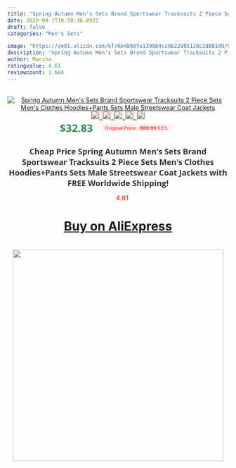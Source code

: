 ```yaml
---
title: "Spring Autumn Men's Sets Brand Sportswear Tracksuits 2 Piece Sets Men's Clothes Hoodies+Pants Sets Male Streetswear Coat Jackets"
date: 2020-04-1T10:50:36.892Z
draft: false
categories: "Men's Sets"

image: "https://ae01.alicdn.com/kf/He48665a139984cc9b2298512dc2d001dO/Spring-Autumn-Men-s-Sets-Brand-Sportswear-Tracksuits-2-Piece-Sets-Men-s-Clothes-Hoodies-Pants.jpg"
description: "Spring Autumn Men's Sets Brand Sportswear Tracksuits 2 Piece Sets Men's Clothes Hoodies+Pants Sets Male Streetswear Coat Jackets"
author: Marsha
ratingvalue: 4.61
reviewcount: 1.666
---
```

<br>
<div style="text-align: center;">
<a href="https://s.click.aliexpress.com/e/_9xSIet" target="_blank" rel="nofollow noopener noreferrer"><img alt="Spring Autumn Men's Sets Brand Sportswear Tracksuits 2 Piece Sets Men's Clothes Hoodies+Pants Sets Male Streetswear Coat Jackets" class="magnifier-image" src="https://ae01.alicdn.com/kf/He48665a139984cc9b2298512dc2d001dO/Spring-Autumn-Men-s-Sets-Brand-Sportswear-Tracksuits-2-Piece-Sets-Men-s-Clothes-Hoodies-Pants.jpg_640x640.jpg">
<br>
<img style="border:1px solid salmon" src="https://ae01.alicdn.com/kf/He48665a139984cc9b2298512dc2d001dO/Spring-Autumn-Men-s-Sets-Brand-Sportswear-Tracksuits-2-Piece-Sets-Men-s-Clothes-Hoodies-Pants.jpg_120x120.jpg">&nbsp;&nbsp;<img style="border:1px solid salmon" src="https://ae01.alicdn.com/kf/Hedd81d8bd48b465a8befb6161ea98258S/Spring-Autumn-Men-s-Sets-Brand-Sportswear-Tracksuits-2-Piece-Sets-Men-s-Clothes-Hoodies-Pants.jpg_120x120.jpg">&nbsp;&nbsp;<img style="border:1px solid salmon" src="https://ae01.alicdn.com/kf/H99acdcf4ed8d4374b74e472afc38394aU/Spring-Autumn-Men-s-Sets-Brand-Sportswear-Tracksuits-2-Piece-Sets-Men-s-Clothes-Hoodies-Pants.jpg_120x120.jpg">&nbsp;&nbsp;<img style="border:1px solid salmon" src="https://ae01.alicdn.com/kf/Haff73e4a910b4d25953e1dabdabe18558/Spring-Autumn-Men-s-Sets-Brand-Sportswear-Tracksuits-2-Piece-Sets-Men-s-Clothes-Hoodies-Pants.jpg_120x120.jpg">&nbsp;&nbsp;<img style="border:1px solid salmon" src="https://ae01.alicdn.com/kf/Hd1ac5a320fb54f3f8ba6cc438eb60d879/Spring-Autumn-Men-s-Sets-Brand-Sportswear-Tracksuits-2-Piece-Sets-Men-s-Clothes-Hoodies-Pants.jpg_120x120.jpg"></a></div><br0>
<div style="text-align: center;"><span style="background-color: white; border: 0px; box-sizing: border-box; color: seagreen; display: inline-block; font-family: &quot;open sans&quot; , &quot;arial&quot; , &quot;helvetica&quot; , sans-serif , &quot;heiti&quot;; font-size: 24px; font-stretch: inherit; font-weight: 700; line-height: inherit; margin: 0px 10px 0px 0px; padding: 0px; vertical-align: middle;">$32.83 </span>
<span style="background: rgb(255 , 241 , 241); border-radius: 3px; border: 0px; box-sizing: border-box; color: #ff4747; display: inline-block; font-family: inherit; font-size: 12px; font-stretch: inherit; font-style: inherit; font-variant: inherit; font-weight: 600; line-height: inherit; margin: 0px; padding: 2px 5px; transform: scale(0.9); vertical-align: middle;">Original Price : <b style="text-decoration: line-through;">$69.86 </b> 53%&nbsp;&nbsp;</span></div>
<h1 style="color: #333333; display: inline-block; font-family: &quot;open sans&quot; , &quot;arial&quot; , &quot;helvetica&quot; , sans-serif , &quot;heiti&quot;; font-size: 18px; font-stretch: inherit; font-weight: 700; text-align: center;">Cheap Price Spring Autumn Men's Sets Brand Sportswear Tracksuits 2 Piece Sets Men's Clothes Hoodies+Pants Sets Male Streetswear Coat Jackets with FREE Worldwide Shipping!</h1>
<div style="color: #ff4747; text-align: center;">
<img src="https://4.bp.blogspot.com/-M0ZcTcb-5uY/XleCXlxnR4I/AAAAAAAAAEc/OrjgMkXV1oMQFaCRZj5HQwOCBcu3w1FegCPcBGAYYCw/s1600/star.png" style="height: 15px;">&nbsp;<b>4.61</b></div>
<div class="button_cont" align="center"><a class="buynow_a" href="https://s.click.aliexpress.com/e/_9xSIet" target="_blank" rel="nofollow noopener noreferrer"><H1>Buy on AliExpress</H1></a></div><br>
<div class="separator" style="clear: both; text-align: center;">
<img src="https://lh3.googleusercontent.com/-pTy5HemUv9M/XlePHvY0dAI/AAAAAAAAAE4/0nX5iRUoIWY8eMW9Dpxeirr157OZliDIgCLcBGAsYHQ/s1600/badge.gif" width="480">
</div>
